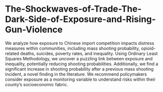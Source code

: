 # The-Shockwaves-of-Trade-The-Dark-Side-of-Exposure-and-Rising-Gun-Violence
We analyze how exposure to Chinese import competition impacts distress measures within communities, including mass shooting probability, opioid-related deaths, suicides, poverty rates, and inequality. Using Ordinary Least Squares Methodology, we uncover a puzzling link between exposure and inequality, potentially reducing shooting probabilities. Additionally, we find a significant increase in shooting probability after a previous mass shooting incident, a novel finding in the literature. We recommend policymakers consider exposure as a monitoring variable to understand risks within their county’s socioeconomic fabric.
